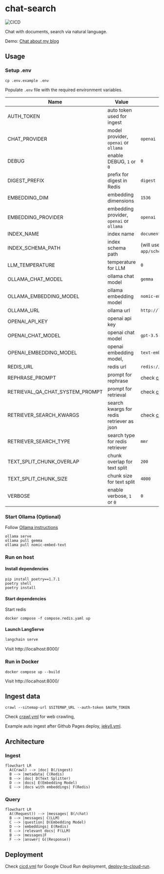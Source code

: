 # chat-search

![CICD](https://github.com/hemslo/chat-search/actions/workflows/cicd.yml/badge.svg)

Chat with documents, search via natural language.

Demo: [Chat about my blog](https://hemslo.io/chat/)

## Usage

### Setup .env

```shell
cp .env.example .env
```

Populate `.env` file with the required environment variables.

| Name                            | Value                                     | Default                           |
|---------------------------------|-------------------------------------------|-----------------------------------|
| AUTH_TOKEN                      | auto token used for ingest                |                                   |
| CHAT_PROVIDER                   | model provider, `openai` or `ollama`      | `openai`                          |
| DEBUG                           | enable DEBUG, `1` or `0`                  | `0`                               |
| DIGEST_PREFIX                   | prefix for digest in Redis                | `digest`                          |
| EMBEDDING_DIM                   | embedding dimensions                      | `1536`                            |
| EMBEDDING_PROVIDER              | embedding provider, `openai` or `ollama`  | `openai`                          |
| INDEX_NAME                      | index name                                | `document`                        |
| INDEX_SCHEMA_PATH               | index schema path                         | (will use `app/schema.yaml`)      |
| LLM_TEMPERATURE                 | temperature for LLM                       | `0`                               |
| OLLAMA_CHAT_MODEL               | ollama chat model                         | `gemma`                           |
| OLLAMA_EMBEDDING_MODEL          | ollama embedding model                    | `nomic-embed-text`                |
| OLLAMA_URL                      | ollama url                                | `http://localhost:11434`          |
| OPENAI_API_KEY                  | openai api key                            |                                   |
| OPENAI_CHAT_MODEL               | openai chat model                         | `gpt-3.5-turbo`                   |
| OPENAI_EMBEDDING_MODEL          | openai embedding model,                   | `text-embedding-3-small`          |
| REDIS_URL                       | redis url                                 | `redis://localhost:6379/`         |
| REPHRASE_PROMPT                 | prompt for rephrase                       | check [config.py](/app/config.py) |
| RETRIEVAL_QA_CHAT_SYSTEM_PROMPT | prompt for retrieval                      | check [config.py](/app/config.py) |
| RETRIEVER_SEARCH_KWARGS         | search kwargs for redis retriever as json | check [config.py](/app/config.py) |
| RETRIEVER_SEARCH_TYPE           | search type for redis retriever           | `mmr`                             |
| TEXT_SPLIT_CHUNK_OVERLAP        | chunk overlap for text split              | `200`                             |
| TEXT_SPLIT_CHUNK_SIZE           | chunk size for text split                 | `4000`                            |
| VERBOSE                         | enable verbose, `1` or `0`                | `0`                               |

### Start Ollama (Optional)

Follow [Ollama instructions](https://github.com/ollama/ollama)

```shell
ollama serve
ollama pull gemma
ollama pull nomic-embed-text
```

### Run on host

#### Install dependencies

```shell
pip install poetry==1.7.1
poetry shell
poetry install
```

#### Start dependencies

Start redis

```shell
docker compose -f compose.redis.yaml up
```

#### Launch LangServe

```bash
langchain serve
```

Visit http://localhost:8000/

### Run in Docker

```shell
docker compose up --build
```

Visit http://localhost:8000/

## Ingest data

```shell
crawl --sitemap-url $SITEMAP_URL --auth-token $AUTH_TOKEN
```

Check [crawl.yml](.github/workflows/crawl.yml) for web crawling,

Example auto ingest after Github Pages deploy,
[jekyll.yml](https://github.com/hemslo/hemslo.github.io/blob/master/.github/workflows/jekyll.yml).

## Architecture

### Ingest

```mermaid
flowchart LR
  A(Crawl) --> |doc| B(/ingest)
  B --> |metadata| C(Redis)
  B --> |doc| D(Text Splitter)
  D --> |docs| E(Embedding Model)
  E --> |docs with embeddings| F(Redis)
```

### Query

```mermaid
flowchart LR
  A((Request)) --> |messages| B(/chat)
  B --> |messages| C(LLM)
  C --> |question| D(Embedding Model)
  D --> |embeddings| E(Redis)
  E --> |relevant docs| F(LLM)
  B --> |messages|F
  F --> |answer| G((Response))
```

## Deployment

Check [cicd.yml](.github/workflows/cicd.yml) for Google Cloud Run deployment,
[deploy-to-cloud-run](https://github.com/marketplace/actions/deploy-to-cloud-run).
